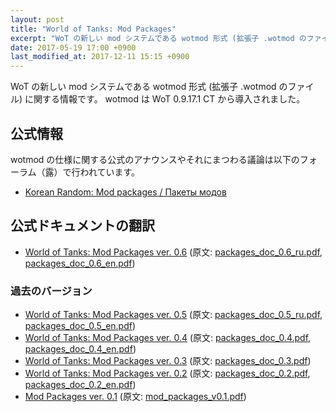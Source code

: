 ```yaml
---
layout: post
title: "World of Tanks: Mod Packages"
excerpt: "WoT の新しい mod システムである wotmod 形式 (拡張子 .wotmod のファイル) に関する情報です"
date: 2017-05-19 17:00 +0900
last_modified_at: 2017-12-11 15:15 +0900
---
```

WoT の新しい mod システムである wotmod 形式 (拡張子 .wotmod のファイル) に関する情報です。
wotmod は WoT 0.9.17.1 CT から導入されました。

## 公式情報
wotmod の仕様に関する公式のアナウンスやそれにまつわる議論は以下のフォーラム（露）で行われています。
+ [Korean Random: Mod packages / Пакеты модов](https://koreanrandom.com/forum/topic/36987-)

## 公式ドキュメントの翻訳
+ [World of Tanks: Mod Packages ver. 0.6](packages_doc_0.6_ja.html) (原文: [packages_doc_0.6_ru.pdf](https://koreanrandom.com/forum/applications/core/interface/file/attachment.php?id=119880), [packages_doc_0.6_en.pdf](https://koreanrandom.com/forum/applications/core/interface/file/attachment.php?id=119881))


### 過去のバージョン
+ [World of Tanks: Mod Packages ver. 0.5](packages_doc_0.5_ja.html) (原文: [packages_doc_0.5_ru.pdf](https://koreanrandom.com/forum/applications/core/interface/file/attachment.php?id=119661), [packages_doc_0.5_en.pdf](https://koreanrandom.com/forum/applications/core/interface/file/attachment.php?id=119781))
+ [World of Tanks: Mod Packages ver. 0.4](packages_doc_0.4_ja.html) (原文: [packages_doc_0.4.pdf](/resources/packages_doc_0.4.pdf), [packages_doc_0.4_en.pdf](/resources/packages_doc_0.4_en.pdf))
+ [World of Tanks: Mod Packages ver. 0.3](packages_doc_0.3_ja.html) (原文: [packages_doc_0.3.pdf](/resources/packages_doc_0.3.pdf))
+ [World of Tanks: Mod Packages ver. 0.2](packages_doc_0.2_ja.html) (原文: [packages_doc_0.2.pdf](/resources/packages_doc_0.2.pdf), [packages_doc_0.2_en.pdf](/resources/packages_doc_0.2_en.pdf))
+ [Mod Packages ver. 0.1](packages_doc_0.1_ja.html) (原文: [mod_packages_v0.1.pdf](/resources/mod_packages_v0.1.pdf))
